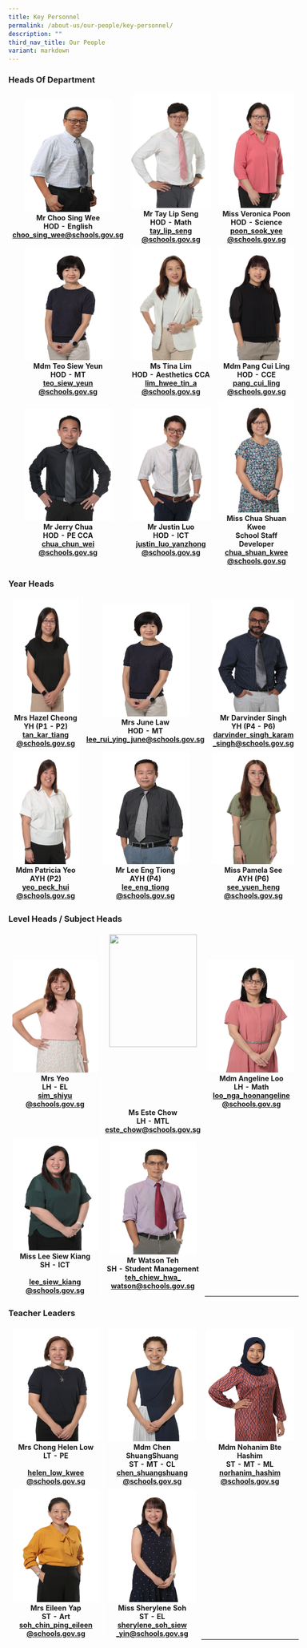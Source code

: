 ```yaml
---
title: Key Personnel
permalink: /about-us/our-people/key-personnel/
description: ""
third_nav_title: Our People
variant: markdown
---
```

<h3>Heads Of Department</h3>

<table style="border-collapse:collapse;border-spacing:0;table-layout: fixed; width: 581px" class="tg">
	<tbody>
		<tr>
			<th style="border-color:#ffffff;border-style:solid;border-width:1px;text-align:center;">
				<img src="/images/Our%20People/Key%20Personnel%20/Mr_Choo_Sing_Wee_4.jpg" alt="Mr_Choo_Sing_Wee_3.jpg" width="175" height="225">
				<br>Mr Choo Sing Wee<br>HOD - English
				<br>
				<a href="mailto:choo_sing_wee@schools.gov.sg">choo_sing_wee@schools.gov.sg </a>
				<br>
			</th>
<th style="border-color:#ffffff;border-style:solid;border-width:1px;text-align:center;">
				<img src="/images/mr%20tay%20lip%20seng.JPG" alt="Mr_Tay_Lip_Seng_optimisedforweb.jpg" width="175" height="225">
				<br>Mr Tay Lip Seng<br>HOD - Math
				<br>
				<a href="mailto:tay_lip_seng@schools.gov.sg">tay_lip_seng<br>@schools.gov.sg</a>
				<br>
			</th>
<th style="border-color:#ffffff;border-style:solid;border-width:1px;text-align:center;">
				<img src="/images/miss%20veronica%20poon%20sook%20yee.JPG" alt="Miss_Veronica_Poon_optimisedforweb.jpg" width="175" height="225">
				<br>Miss Veronica Poon<br>HOD - Science
				<br>
				<a href="mailto:poon_sook_yee@schools.gov.sg">poon_sook_yee<br>@schools.gov.sg</a>
				<br>
			</th></tr>
	</tbody>
<tbody><tr>
<th style="border-color:#ffffff;border-style:solid;border-width:1px;text-align:center;">
				<img src="/images/mdm%20teo%20siew%20yeun.JPG" alt="tn.Mdm_Teo_Siew_Yeun_optimisedforweb.jpg.mid.jpg" width="175" height="225">
				<br>Mdm Teo Siew Yeun<br>HOD - MT
				<br>
				<a href="mailto:teo_siew_yeun@schools.gov.sg">teo_siew_yeun<br>@schools.gov.sg</a>
				<br>
			</th>
<th style="border-color:#ffffff;border-style:solid;border-width:1px;text-align:center;">
				<img src="/images/mdm%20lim%20hwee%20tin%20tina.JPG" alt="Mdm_Lim_Hwee_Tin_optimisedforweb.jpg" width="175" height="225"><br>Ms Tina Lim<br>HOD - Aesthetics CCA
				<br>
				<a href="mailto:lim_hwee_tin_a@schools.gov.sg">lim_hwee_tin_a<br>@schools.gov.sg</a>
				<br></th>
<th style="border-color:#ffffff;border-style:solid;border-width:1px;text-align:center;">
				<img src="/images/mrs%20ong-pang%20cui%20ling.JPG" alt="Miss_wong_Pau_Hui_optimisedforweb.jpg" width="175" height="225">
				<br>Mdm Pang Cui Ling<br>HOD - CCE
				<br>
				<a href="mailto:pang_cui_ling@schools.gov.sg">pang_cui_ling<br>@schools.gov.sg</a>
				<br>
			</th></tr>
	</tbody>
	<tbody><tr>
<th style="border-color:#ffffff;border-style:solid;border-width:1px;text-align:center;">
				<img src="/images/mr%20jerry%20chua%20chun%20wei.JPG" alt="Mr Jerry Chua_optimisedforweb.jpg" width="175" height="225">
				<br>Mr Jerry Chua<br>HOD - PE CCA<br>
	<a href="mailto:chua_chun_wei@schools.gov.sg">chua_chun_wei<br>@schools.gov.sg</a>
				<br></th>
<th style="border-color:#ffffff;border-style:solid;border-width:1px;text-align:center;">
				<img src="/images/mr%20justin%20luo%20yanzhong.JPG" alt="Mr Justin Luo Yanzhong_optimisedforweb.jpg" width="175" height="225">
				<br>Mr Justin Luo<br>HOD - ICT
				<br>
				<a href="mailto:justin_luo_yanzhong@schools.gov.sg">justin_luo_yanzhong<br>@schools.gov.sg</a>
				<br></th>
<th style="border-color:#ffffff;border-style:solid;border-width:1px;text-align:center;">
				<img src="/images/miss%20chua%20shuan%20kwee.JPG" alt="IMG_9053.JPG" width="175" height="225"><br>Miss Chua Shuan Kwee<br>School Staff Developer
				<br>
	<a href="mailto:chua_shuan_kwee@schools.gov.sg">chua_shuan_kwee<br>@schools.gov.sg</a><br>
			</th></tr>
	</tbody>
</table>

<h3>Year Heads</h3>

<table style="border-collapse:collapse;border-spacing:0;table-layout: fixed; width: 581px" class="tg">
	<thead>
		<tr>
			<th style="border-color:#ffffff;border-style:solid;border-width:1px;text-align:center;">
				<img src="/images/mrs%20hazel%20cheong-tan%20kar%20tiang.JPG" alt="tn.IMG_7629.JPG.mid.jpg" width="175" height="225">
				<br>Mrs Hazel Cheong<br>YH (P1 - P2)
				<br>
				<a href="mailto:tan_kar_tiang@schools.gov.sg">tan_kar_tiang<br>@schools.gov.sg</a><br>
			</th>
<th style="border-color:#ffffff;border-style:solid;border-width:1px;text-align:center;">
				<img src="/images/mdm%20teo%20siew%20yeun.JPG" alt="tn.Mdm_Teo_Siew_Yeun_optimisedforweb.jpg.mid.jpg" width="175" height="225">
				<br>Mrs June Law<br>HOD - MT
				<br>
				<a href="mailto:lee_rui_ying_june@schools.gov.sg">lee_rui_ying_june@schools.gov.sg</a>
				<br>
			</th>
<th style="border-color:#ffffff;border-style:solid;border-width:1px;text-align:center;">
				<img src="/images/mr%20darvinder%20singh%20so%20k%20singh.JPG" alt="MR DARVINDER EDITER FINAL.jpg" width="175" height="225">
				<br>Mr Darvinder Singh<br>YH (P4 - P6)<br>
				<a href="mailto:darvinder_singh_karam_singh@schools.gov.sg">darvinder_singh_karam<br>_singh@schools.gov.sg</a>
				<br>
			</th></tr>
	</thead>
<tbody><tr><th style="border-color:#ffffff;border-style:solid;border-width:1px;text-align:center;">
				<img src="/images/mdm%20yeo%20peck%20hui%20patricia.JPG" alt="pat.jpg" width="175" height="225">
				<br>Mdm Patricia Yeo<br>AYH (P2)<br>
				<a href="mailto:yeo_peck_hui@schools.gov.sg">yeo_peck_hui<br>@schools.gov.sg</a><br>
			</th>
<th style="border-color:#ffffff;border-style:solid;border-width:1px;text-align:center;">
				<img src="/images/mr%20lee%20eng%20tiong.JPG" alt="Lee Eng Tiong_optimisedforweb.jpg" width="175" height="225">
				<br>Mr Lee Eng Tiong<br>AYH (P4)
				<br>
				<a href="mailto:lee_eng_tiong@schools.gov.sg">lee_eng_tiong<br>@schools.gov.sg</a>
				<br>
			</th><th style="border-color:#ffffff;border-style:solid;border-width:1px;text-align:center;">
				<img src="/images/ms%20pamela%20see%20yuen%20heng%20(1).JPG" alt="Miss Pamela See cropped.jpg" width="175" height="225">
				<br>Miss Pamela See<br>AYH (P6)
				<br>
				<a href="mailto:see_yuen_heng@schools.gov.sg">see_yuen_heng<br>@schools.gov.sg</a><br>
</th></tr>
	</tbody>
</table>

<h3>Level Heads / Subject Heads</h3>

<table style="border-collapse:collapse;border-spacing:0;table-layout: fixed; width: 581px" class="tg">
	<thead>
		<tr>
			<th style="border-color:#ffffff;border-style:solid;border-width:1px;text-align:center;">
				<img src="/images/mrs%20yeo-sim%20shiyu.JPG" alt="Mdm_Sim_Shiyu_optimisedforweb.jpg" width="175" height="225">
				<br>Mrs Yeo<br>LH - EL
				<br>
				<a href="mailto:sim_shiyu
@schools.gov.sg">sim_shiyu<br>@schools.gov.sg</a>
				<br>
			</th>
<th style="border-color:#ffffff;border-style:solid;border-width:1px;text-align:center;">
				<img src="" alt="" width="175" height="225"><br><br><br><br><br><br><br>
				<br>Ms Este Chow<br>LH - MTL
				<br>
				<a href="mailto:este_chow@schools.gov.sg">este_chow@schools.gov.sg</a>
				<br>
			</th>
<th style="border-color:#ffffff;border-style:solid;border-width:1px;text-align:center;">
				<img src="/images/mdm%20angeline%20loo%20nga%20hoon.JPG" width="175" height="225">
				<br>Mdm Angeline Loo<br>LH - Math<br>
				<a href="mailto:loo_nga_hoonangeline@schools.gov.sg">loo_nga_hoonangeline<br>@schools.gov.sg</a><br>
			</th>
		</tr>
	</thead>
	
<tbody><tr>
<th style="border-color:#ffffff;border-style:solid;border-width:1px;text-align:center;">
				<img src="/images/miss%20lee%20siew%20kiang.JPG" alt="Miss_Lee_siew_Kiang_optimisedforweb.jpg" width="175" height="225">
				<br>Miss Lee Siew Kiang<br>SH - ICT
				<br><br>
				<a href="mailto:lee_siew_kiang@schools.gov.sg">lee_siew_kiang<br>@schools.gov.sg</a><br>
</th>

<th style="border-color:#ffffff;border-style:solid;border-width:1px;text-align:center;">
				<img src="/images/mr%20watson%20teh%20chiew%20hwa.JPG" alt="Mr Watson Tay cropped.jpg" width="175" height="225">
				<br>Mr Watson Teh<br>SH - Student Management
				<br>
				<a href="mailto:teh_chiew_hwa_watson@schools.gov.sg">teh_chiew_hwa_<br>watson@schools.gov.sg</a><br>
</th>
</tr>
</tbody></table>


<h3>Teacher Leaders</h3>

<table style="border-collapse:collapse;border-spacing:0;table-layout: fixed; width: 581px" class="tg">
<tbody><tr>
<th style="border-color:#ffffff;border-style:solid;border-width:1px;text-align:center;">
				<img src="/images/mrs%20helen%20chong-low.JPG" alt="Mrs Helen Chong.jpg" width="175" height="225">
				<br>Mrs Chong Helen Low<br>LT - PE<br><br>
				<a href="mailto:helen_low_kwee_fong@schools.gov.sg">helen_low_kwee<br>@schools.gov.sg</a><br>
</th>
<th style="border-color:#ffffff;border-style:solid;border-width:1px;text-align:center;">
				<img src="/images/mdm%20chen%20shuangshuang.JPG" alt="tn.Mdm_Chen_ShuangShuang_optimisedforweb.jpg.mid.jpg" width="175" height="225">
				<br>Mdm Chen
ShuangShuang<br>ST - MT - CL<br>
				<a href="mailto:chen_shuangshuang@schools.gov.sg">chen_shuangshuang<br>@schools.gov.sg</a><br>
</th>
<th style="border-color:#ffffff;border-style:solid;border-width:1px;text-align:center;">
				<img src="/images/mdm%20norhanim%20bte%20hashim.JPG" alt="MdmHanim.jpeg" width="175" height="225">
				<br>Mdm Nohanim Bte Hashim<br>ST - MT - ML<br>
				<a href="mailto:norhanim_hashim@schools.gov.sg">norhanim_hashim<br>@schools.gov.sg</a><br>
</th>
</tr>
<tr>
<th style="border-color:#ffffff;border-style:solid;border-width:1px;text-align:center;">
				<img src="/images/mrs%20eileen%20yap-soh%20chin%20ping.JPG" width="175" height="225">
				<br>Mrs Eileen Yap<br>ST - Art<br>
				<a href="mailto:soh_chin_ping_eileen@schools.gov.sg">soh_chin_ping_eileen<br>@schools.gov.sg</a><br>
</th>
<th style="border-color:#ffffff;border-style:solid;border-width:1px;text-align:center;">
				<img src="/images/miss%20sherylene%20soh%20siew%20yin.JPG" alt="Sherylene Soh siew yin.jpg" width="175" height="225">
				<br>Miss Sherylene Soh<br>ST - EL<br>
				<a href="mailto:sherylene_soh_siew_yin@schools.gov.sg">sherylene_soh_siew<br>_yin@schools.gov.sg</a><br>
</th>
</tr>
</tbody></table>